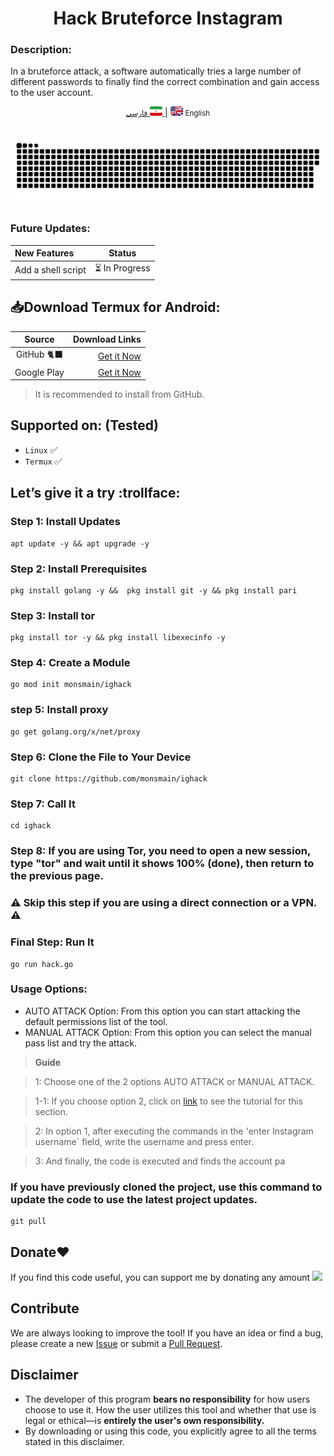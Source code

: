
<div align="center">
    <h1>Hack Bruteforce Instagram</h1>
</div>

### Description:
In a bruteforce attack, a software automatically tries a large number of different passwords to finally find the correct combination and gain access to the user account.

<div align="center">
    <p>
        <a href="README-FA.md">
            <small>فارسی</small>
            <img src='images/Flag-iran.png' alt='persian' style='width: 20px;height: 15px;border-radius: 3px;' />
        </a>
        | <img src='images/flag-en.png' alt='English' style='width: 20px;height: 15px;border-radius: 3px;' />
        <small>English</small> </p> 
<br><img src="https://github.com/monsmain/ighack/blob/main/images/snake.svg" width="1280px">
</div>

### Future Updates:
| New Features | Status |
|:---|:---:|
| Add a shell script | ⏳ In Progress |

## 📥Download Termux for Android:
| Source | Download Links
|:--------:| -------------:|
| GitHub 🐈‍⬛|[Get it Now](https://github.com/termux/termux-app/releases)|
| Google Play|[Get it Now](https://play.google.com/store/apps/details?id=com.termux)|                 
> It is recommended to install from GitHub.

## Supported on: (Tested)
- `Linux` ✅
- `Termux` ✅
## Let’s give it a try :trollface:
### Step 1: Install Updates
```
apt update -y && apt upgrade -y
```
### Step 2: Install Prerequisites
```
pkg install golang -y &&  pkg install git -y && pkg install pari
```
### Step 3: Install tor
```
pkg install tor -y && pkg install libexecinfo -y 
```
### Step 4: Create a Module
```
go mod init monsmain/ighack
```
### step 5: Install proxy
```
go get golang.org/x/net/proxy
```
### Step 6: Clone the File to Your Device
```
git clone https://github.com/monsmain/ighack
```
### Step 7: Call It
```
cd ighack
```
### Step 8: If you are using Tor, you need to open a new session, type "tor" and wait until it shows 100% (done), then return to the previous page.
### ⚠️ Skip this step if you are using a direct connection or a VPN. ⚠️
### Final Step: Run It
```
go run hack.go
```
### Usage Options:
- AUTO ATTACK Option: From this option you can start attacking the default permissions list of the tool.
- MANUAL ATTACK Option: From this option you can select the manual pass list and try the attack.

> **Guide**

>1: Choose one of the 2 options AUTO ATTACK or MANUAL ATTACK.

>1-1: If you choose option 2, click on [link](https://github.com/monsmain/ighack/blob/main/Custom%20Pass/EN.md)
to see the tutorial for this section.

>2: In option 1, after executing the commands in the 'enter Instagram username` field, write the username and press enter.

>3: And finally, the code is executed and finds the account pa
### If you have previously cloned the project, use this command to update the code to use the latest project updates.
```
git pull
```
## Donate❤️
If you find this code useful, you can support me by donating any amount <a href="https://monsmain.github.io/index.html#timeline03-1l"><img src="https://img.shields.io/badge/Donate-E5322D?style=for-the-badge&logo=ilovepdf&logoColor=white" /></a>

## Contribute
We are always looking to improve the tool! If you have an idea or find a bug, please create a new [Issue](https://github.com/monsmain/ighack/issues) or submit a [Pull Request](https://github.com/monsmain/ighack/pulls).
## Disclaimer
* The developer of this program **bears no responsibility** for how users choose to use it. How the user utilizes this tool and whether that use is legal or ethical—is **entirely the user's own responsibility.**
* By downloading or using this code, you explicitly agree to all the terms stated in this disclaimer.

